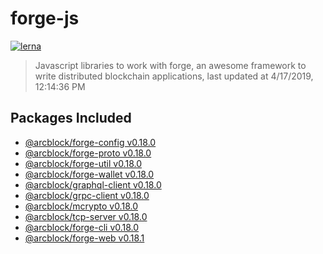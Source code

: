 # forge-js

[![lerna](https://img.shields.io/badge/maintained%20with-lerna-cc00ff.svg)](https://lernajs.io/)

> Javascript libraries to work with forge, an awesome framework to write distributed blockchain applications, last updated at 4/17/2019, 12:14:36 PM

## Packages Included


- [@arcblock/forge-config v0.18.0](./packages/forge-config)
- [@arcblock/forge-proto v0.18.0](./packages/forge-proto)
- [@arcblock/forge-util v0.18.0](./packages/forge-util)
- [@arcblock/forge-wallet v0.18.0](./packages/forge-wallet)
- [@arcblock/graphql-client v0.18.0](./packages/graphql-client)
- [@arcblock/grpc-client v0.18.0](./packages/grpc-client)
- [@arcblock/mcrypto v0.18.0](./packages/mcrypto)
- [@arcblock/tcp-server v0.18.0](./packages/tcp-server)
- [@arcblock/forge-cli v0.18.0](./apps/forge-cli)
- [@arcblock/forge-web v0.18.1](./apps/forge-web)
